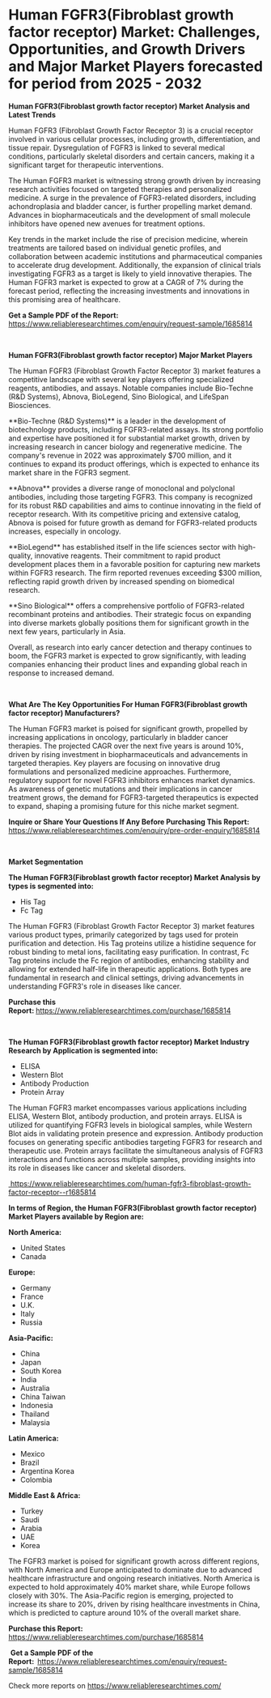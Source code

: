 <p><h1>Human FGFR3(Fibroblast growth factor receptor) Market: Challenges, Opportunities, and Growth Drivers and Major Market Players forecasted for period from 2025 - 2032</h1></p><p><strong>Human FGFR3(Fibroblast growth factor receptor) Market Analysis and Latest Trends</strong></p>
<p><p>Human FGFR3 (Fibroblast Growth Factor Receptor 3) is a crucial receptor involved in various cellular processes, including growth, differentiation, and tissue repair. Dysregulation of FGFR3 is linked to several medical conditions, particularly skeletal disorders and certain cancers, making it a significant target for therapeutic interventions.</p><p>The Human FGFR3 market is witnessing strong growth driven by increasing research activities focused on targeted therapies and personalized medicine. A surge in the prevalence of FGFR3-related disorders, including achondroplasia and bladder cancer, is further propelling market demand. Advances in biopharmaceuticals and the development of small molecule inhibitors have opened new avenues for treatment options.</p><p>Key trends in the market include the rise of precision medicine, wherein treatments are tailored based on individual genetic profiles, and collaboration between academic institutions and pharmaceutical companies to accelerate drug development. Additionally, the expansion of clinical trials investigating FGFR3 as a target is likely to yield innovative therapies. The Human FGFR3 market is expected to grow at a CAGR of 7% during the forecast period, reflecting the increasing investments and innovations in this promising area of healthcare.</p></p>
<p><strong>Get a Sample PDF of the Report:&nbsp;</strong> <a href="https://www.reliableresearchtimes.com/enquiry/request-sample/1685814?utm_campaign=3317&utm_medium=2&utm_source=Github&utm_content=ia&utm_term=24032025&utm_id=human-fgfr3fibroblast-growth-factor-receptor">https://www.reliableresearchtimes.com/enquiry/request-sample/1685814</a></p>
<p>&nbsp;</p>
<p><strong>Human FGFR3(Fibroblast growth factor receptor) Major Market Players</strong></p>
<p><p>The Human FGFR3 (Fibroblast Growth Factor Receptor 3) market features a competitive landscape with several key players offering specialized reagents, antibodies, and assays. Notable companies include Bio-Techne (R&D Systems), Abnova, BioLegend, Sino Biological, and LifeSpan Biosciences.</p><p>**Bio-Techne (R&D Systems)** is a leader in the development of biotechnology products, including FGFR3-related assays. Its strong portfolio and expertise have positioned it for substantial market growth, driven by increasing research in cancer biology and regenerative medicine. The company's revenue in 2022 was approximately $700 million, and it continues to expand its product offerings, which is expected to enhance its market share in the FGFR3 segment.</p><p>**Abnova** provides a diverse range of monoclonal and polyclonal antibodies, including those targeting FGFR3. This company is recognized for its robust R&D capabilities and aims to continue innovating in the field of receptor research. With its competitive pricing and extensive catalog, Abnova is poised for future growth as demand for FGFR3-related products increases, especially in oncology.</p><p>**BioLegend** has established itself in the life sciences sector with high-quality, innovative reagents. Their commitment to rapid product development places them in a favorable position for capturing new markets within FGFR3 research. The firm reported revenues exceeding $300 million, reflecting rapid growth driven by increased spending on biomedical research.</p><p>**Sino Biological** offers a comprehensive portfolio of FGFR3-related recombinant proteins and antibodies. Their strategic focus on expanding into diverse markets globally positions them for significant growth in the next few years, particularly in Asia.</p><p>Overall, as research into early cancer detection and therapy continues to boom, the FGFR3 market is expected to grow significantly, with leading companies enhancing their product lines and expanding global reach in response to increased demand.</p></p>
<p>&nbsp;</p>
<p><strong>What Are The Key Opportunities For Human FGFR3(Fibroblast growth factor receptor) Manufacturers?</strong></p>
<p><p>The Human FGFR3 market is poised for significant growth, propelled by increasing applications in oncology, particularly in bladder cancer therapies. The projected CAGR over the next five years is around 10%, driven by rising investment in biopharmaceuticals and advancements in targeted therapies. Key players are focusing on innovative drug formulations and personalized medicine approaches. Furthermore, regulatory support for novel FGFR3 inhibitors enhances market dynamics. As awareness of genetic mutations and their implications in cancer treatment grows, the demand for FGFR3-targeted therapeutics is expected to expand, shaping a promising future for this niche market segment.</p></p>
<p><strong>Inquire or Share Your Questions If Any Before Purchasing This Report:</strong> <a href="https://www.reliableresearchtimes.com/enquiry/pre-order-enquiry/1685814?utm_campaign=3317&utm_medium=2&utm_source=Github&utm_content=ia&utm_term=24032025&utm_id=human-fgfr3fibroblast-growth-factor-receptor">https://www.reliableresearchtimes.com/enquiry/pre-order-enquiry/1685814</a></p>
<p>&nbsp;</p>
<p><strong>Market Segmentation</strong></p>
<p><strong>The Human FGFR3(Fibroblast growth factor receptor) Market Analysis by types is segmented into:</strong></p>
<p><ul><li>His Tag</li><li>Fc Tag</li></ul></p>
<p><p>The Human FGFR3 (Fibroblast Growth Factor Receptor 3) market features various product types, primarily categorized by tags used for protein purification and detection. His Tag proteins utilize a histidine sequence for robust binding to metal ions, facilitating easy purification. In contrast, Fc Tag proteins include the Fc region of antibodies, enhancing stability and allowing for extended half-life in therapeutic applications. Both types are fundamental in research and clinical settings, driving advancements in understanding FGFR3's role in diseases like cancer.</p></p>
<p><strong>Purchase this Report:&nbsp;</strong><a href="https://www.reliableresearchtimes.com/purchase/1685814?utm_campaign=3317&utm_medium=2&utm_source=Github&utm_content=ia&utm_term=24032025&utm_id=human-fgfr3fibroblast-growth-factor-receptor">https://www.reliableresearchtimes.com/purchase/1685814</a></p>
<p>&nbsp;</p>
<p><strong>The Human FGFR3(Fibroblast growth factor receptor) Market Industry Research by Application is segmented into:</strong></p>
<p><ul><li>ELISA</li><li>Western Blot</li><li>Antibody Production</li><li>Protein Array</li></ul></p>
<p><p>The Human FGFR3 market encompasses various applications including ELISA, Western Blot, antibody production, and protein arrays. ELISA is utilized for quantifying FGFR3 levels in biological samples, while Western Blot aids in validating protein presence and expression. Antibody production focuses on generating specific antibodies targeting FGFR3 for research and therapeutic use. Protein arrays facilitate the simultaneous analysis of FGFR3 interactions and functions across multiple samples, providing insights into its role in diseases like cancer and skeletal disorders.</p></p>
<p><a href="https://www.reliableresearchtimes.com/human-fgfr3-fibroblast-growth-factor-receptor--r1685814?utm_campaign=3317&utm_medium=2&utm_source=Github&utm_content=ia&utm_term=24032025&utm_id=human-fgfr3fibroblast-growth-factor-receptor">&nbsp;https://www.reliableresearchtimes.com/human-fgfr3-fibroblast-growth-factor-receptor--r1685814</a></p>
<p><strong>In terms of Region, the Human FGFR3(Fibroblast growth factor receptor) Market Players available by Region are:</strong></p>
<p>
    <p> <strong> North America: </strong>
        <ul>
            <li>United States</li>
            <li>Canada</li>
        </ul>
        </p> 
    <p> <strong> Europe: </strong>
        <ul>
            <li>Germany</li>
            <li>France</li>
            <li>U.K.</li>
            <li>Italy</li>
            <li>Russia</li>
        </ul>
        </p> 
    <p> <strong> Asia-Pacific: </strong>
        <ul>
            <li>China</li>
            <li>Japan</li>
            <li>South Korea</li>
            <li>India</li>
            <li>Australia</li>
            <li>China Taiwan</li>
            <li>Indonesia</li>
            <li>Thailand</li>
            <li>Malaysia</li>
        </ul>
        </p> 
    <p> <strong> Latin America: </strong>
        <ul>
            <li>Mexico</li>
            <li>Brazil</li>
            <li>Argentina Korea</li>
            <li>Colombia</li>
        </ul>
        </p> 
    <p> <strong> Middle East & Africa: </strong>
        <ul>
            <li>Turkey</li>
            <li>Saudi</li>
            <li>Arabia</li>
            <li>UAE</li>
            <li>Korea</li>
        </ul>
    </p>
    </p>
<p><p>The FGFR3 market is poised for significant growth across different regions, with North America and Europe anticipated to dominate due to advanced healthcare infrastructure and ongoing research initiatives. North America is expected to hold approximately 40% market share, while Europe follows closely with 30%. The Asia-Pacific region is emerging, projected to increase its share to 20%, driven by rising healthcare investments in China, which is predicted to capture around 10% of the overall market share.</p></p>
<p><strong>Purchase this Report: </strong><a href="https://www.reliableresearchtimes.com/purchase/1685814?utm_campaign=3317&utm_medium=2&utm_source=Github&utm_content=ia&utm_term=24032025&utm_id=human-fgfr3fibroblast-growth-factor-receptor">https://www.reliableresearchtimes.com/purchase/1685814</a></p>
<p>&nbsp;<strong>Get a Sample PDF of the Report:&nbsp;&nbsp;</strong><a href="https://www.reliableresearchtimes.com/enquiry/request-sample/1685814?utm_campaign=3317&utm_medium=2&utm_source=Github&utm_content=ia&utm_term=24032025&utm_id=human-fgfr3fibroblast-growth-factor-receptor">https://www.reliableresearchtimes.com/enquiry/request-sample/1685814</a></p>
<p><strong></strong></p>
<p>Check more reports on <a href="https://www.reliableresearchtimes.com/?utm_campaign=3317&utm_medium=2&utm_source=Github&utm_content=ia&utm_term=24032025&utm_id=human-fgfr3fibroblast-growth-factor-receptor">https://www.reliableresearchtimes.com/</a></p>